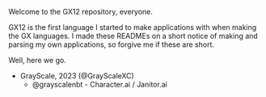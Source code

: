 Welcome to the GX12 repository, everyone.

GX12 is the first language I started to make applications with when making the GX languages.
I made these READMEs on a short notice of making and parsing my own applications, so forgive me if these are short.

Well, here we go.

- GrayScale, 2023 (@GrayScaleXC)
  - @grayscalenbt - Character.ai / Janitor.ai
